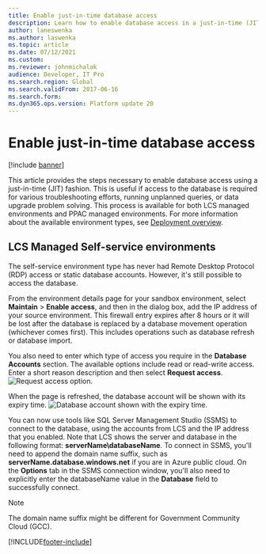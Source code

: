 ```yaml
---
title: Enable just-in-time database access
description: Learn how to enable database access in a just-in-time (JIT) fashion, including an outline an outline on Microsoft-manage environments and self-service environments.
author: laneswenka
ms.author: laswenka
ms.topic: article
ms.date: 07/12/2021
ms.custom: 
ms.reviewer: johnmichalak
audience: Developer, IT Pro
ms.search.region: Global
ms.search.validFrom: 2017-06-16
ms.search.form: 
ms.dyn365.ops.version: Platform update 20
---
```


# Enable just-in-time database access

[!include [banner](../includes/banner.md)]

This article provides the steps necessary to enable database access using a just-in-time (JIT) fashion. This is useful if access to the database is required for various troubleshooting efforts, running unplanned queries, or data upgrade problem solving. This process is available for both LCS managed environments and PPAC managed environments. For more information about the available environment types, see [Deployment overview](../deployment/cloud-deployment-overview.md).

## LCS Managed Self-service environments

The self-service environment type has never had Remote Desktop Protocol (RDP) access or static database accounts. However, it's still possible to access the database.

From the environment details page for your sandbox environment, select **Maintain** > **Enable access**, and then in the dialog box, add the IP address of your source environment. This firewall entry expires after 8 hours or it will be lost after the database is replaced by a database movement operation (whichever comes first).  This includes operations such as database refresh or database import.

You also need to enter which type of access you require in the **Database Accounts** section. The available options include read or read-write access. Enter a short reason description and then select **Request access**.
![Request access option.](media/sql-jit2.png)

When the page is refreshed, the database account will be shown with its expiry time.
![Database account shown with the expiry time.](media/sql-jit3.png)

You can now use tools like SQL Server Management Studio (SSMS) to connect to the database, using the accounts from LCS and the IP address that you enabled. Note that LCS shows the server and database in the following format: **serverName\databaseName**.  To connect in SSMS, you'll need to append the domain name suffix, such as **serverName.database.windows.net** if you are in Azure public cloud. On the **Options** tab in the SSMS connection window, you'll also need to explicitly enter the databaseName value in the **Database** field to successfully connect.

> [!NOTE]
> The domain name suffix might be different for Government Community Cloud (GCC).

[!INCLUDE[footer-include](../../../includes/footer-banner.md)]
